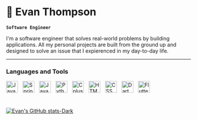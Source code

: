 # 🔭 Evan Thompson

**`Software Engineer`**

I'm a software engineer that solves real-world problems by building applications. All my personal projects are built from the ground up and designed to solve an issue that I expierenced in my day-to-day life.

---

### Languages and Tools

<img align="left" width="32px" style="padding-right:10px" src="https://cdn.jsdelivr.net/gh/devicons/devicon@latest/icons/java/java-original.svg" alt="Java" />
<img align="left" width="32px" style="padding-right:10px" src="https://cdn.jsdelivr.net/gh/devicons/devicon@latest/icons/spring/spring-original.svg" alt="Spring" />
<img align="left" width="32px" style="padding-right:10px" src="https://cdn.jsdelivr.net/gh/devicons/devicon@latest/icons/javascript/javascript-original.svg" alt="JavaScript" />
<img align="left" width="32px" style="padding-right:10px" src="https://cdn.jsdelivr.net/gh/devicons/devicon@latest/icons/python/python-original.svg" alt="Python" />
<img align="left" width="32px" style="padding-right:10px" src="https://cdn.jsdelivr.net/gh/devicons/devicon@latest/icons/cplusplus/cplusplus-original.svg" alt="Cplusplus" />
<img align="left" width="32px" style="padding-right:10px" src="https://cdn.jsdelivr.net/gh/devicons/devicon@latest/icons/html5/html5-original.svg" alt="HTML" />
<img align="left" width="32px" style="padding-right:10px" src="https://cdn.jsdelivr.net/gh/devicons/devicon@latest/icons/css3/css3-original.svg" alt="CSS" />
<img align="left" width="32px" style="padding-right:10px" src="https://cdn.jsdelivr.net/gh/devicons/devicon@latest/icons/dart/dart-original.svg" alt="Dart" />
<img align="left" width="32px" style="padding-right:10px" src="https://cdn.jsdelivr.net/gh/devicons/devicon@latest/icons/flutter/flutter-original.svg" alt="Flutter" />

<br />
<br />

#

[![Evan's GitHub stats-Dark](https://github-readme-stats.vercel.app/api?username=evannt&theme=nord)](https://github.com/anuraghazra/github-readme-stats)
<!--
**evannt/evannt** is a ✨ _special_ ✨ repository because its `README.md` (this file) appears on your GitHub profile.

Here are some ideas to get you started:

- 🔭 I’m currently working on ...
- 🌱 I’m currently learning ...
- 👯 I’m looking to collaborate on ...
- 🤔 I’m looking for help with ...
- 💬 Ask me about ...
- 📫 How to reach me: ...
- 😄 Pronouns: ...
- ⚡ Fun fact: ...
-->
